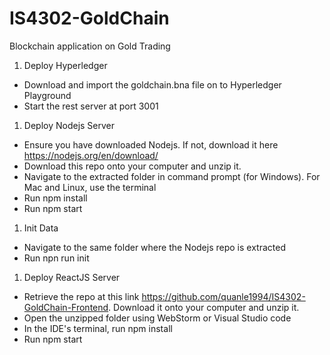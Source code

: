 # IS4302-GoldChain
Blockchain application on Gold Trading

1. Deploy Hyperledger
- Download and import the goldchain.bna file on to Hyperledger Playground
- Start the rest server at port 3001
1. Deploy Nodejs Server
- Ensure you have downloaded Nodejs. If not, download it here https://nodejs.org/en/download/
- Download this repo onto your computer and unzip it.
- Navigate to the extracted folder in command prompt (for Windows). For Mac and Linux, use the terminal
- Run npm install
- Run npm start
1. Init Data
- Navigate to the same folder where the Nodejs repo is extracted
- Run npn run init
1. Deploy ReactJS Server
- Retrieve the repo at this link https://github.com/quanle1994/IS4302-GoldChain-Frontend. Download it onto your computer and unzip it.
- Open the unzipped folder using WebStorm or Visual Studio code
- In the IDE's terminal, run npm install
- Run npm start